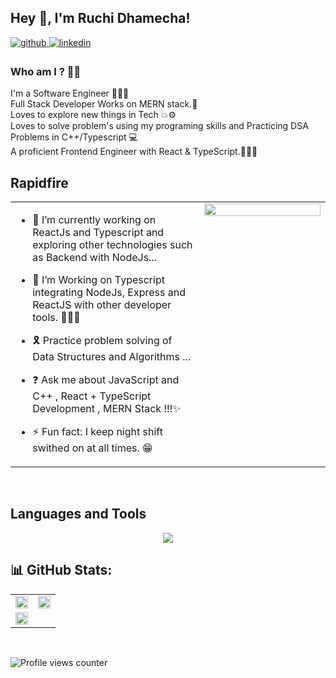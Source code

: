 ## Hey 👋, I'm Ruchi Dhamecha!  
  
<a href="https://github.com/RuchiDhamecha" target="_blank">
<img src=https://img.shields.io/badge/github-%2324292e.svg?&style=for-the-badge&logo=github&logoColor=white alt=github style="margin-bottom: 5px;" />
</a>
<a href="https://linkedin.com/in/ruchi-dhamecha" target="_blank">
<img src=https://img.shields.io/badge/linkedin-%231E77B5.svg?&style=for-the-badge&logo=linkedin&logoColor=white alt=linkedin style="margin-bottom: 5px;" />
</a>  


### Who am I ? 💫🌟
 
I'm a Software Engineer 👩🏻‍💻
<br>Full Stack Developer Works on MERN stack.🌟
<br/>Loves to explore new things in Tech 💥⚙
<br/>Loves to solve problem's using my programing skills and Practicing DSA Problems in C++/Typescript 💻
<br>A proficient Frontend Engineer with React & TypeScript.👩🏻‍💻  


## Rapidfire  
<table><tr><td valign="top" width="60%" >

- 🔭 I’m currently working on ReactJs and Typescript and exploring other technologies such as Backend with NodeJs...  

  
- 🌱 I’m Working on Typescript integrating NodeJs, Express and ReactJS with other developer tools. 👩🏻‍💻 

  
- 🎗 Practice problem solving of Data Structures and Algorithms ...  

 
- ❓ Ask me about JavaScript and C++ , React + TypeScript Development , MERN Stack !!!✨
  

- ⚡ Fun fact: I keep night shift swithed on at all times. 😁   

</td><td valign="top" width="40%">

<div align="center">
<img autoplay="true" src="https://images.squarespace-cdn.com/content/v1/5515ce85e4b0ac8577a8b5ed/1590790768257-FU8CSKGCCWPZI1ZS9HJX/hello.gif?format=1500w" align="center" style="width: 100%" />
</div>  


</td></tr></table>  

<br/>  


## Languages and Tools  
<p align="center">
  <a href="https://skillicons.dev">
    <img src="https://skillicons.dev/icons?i=c,cpp,html,css,js,typescript,nodejs,express,mongodb,mysql,postgres,react,tailwind,scss,bootstrap,figma,canva,postman,npm,vite,webpack,yarn,git,vscode,materialui,github,gitlab" />
  </a>
</p>


## 📊 GitHub Stats:
<table >
  <tr>
    <td><img src="https://github-readme-stats.vercel.app/api?username=RuchiDhamecha&theme=dark&show_icons=true&count_private=true&hide_border=false" align="center" style="width: 100%" />
    </td>
    <td>
      <img src="https://github-readme-streak-stats.herokuapp.com/?user=RuchiDhamecha&theme=dark&show_icons=true&count_private=true" align="center" style="width: 100%" />
    </td>
  </tr>
  <tr><td >
    <img src="https://github-readme-stats.vercel.app/api/top-langs/?username=RuchiDhamecha&theme=dark&hide_border=false&include_all_commits=false&count_private=false&layout=compact" style="width:100%; heigth:30%" ">
  </td></tr>
</table>  

<br/>  

![Profile views counter](https://komarev.com/ghpvc/?username=RuchiDhamecha&&style=flat-square)  

